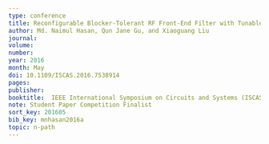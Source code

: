 ```yaml
---
type: conference
title: Reconfigurable Blocker-Tolerant RF Front-End Filter with Tunable Notch for Active Cancellation of Transmitter Leakage in FDD Receivers
author: Md. Naimul Hasan, Qun Jane Gu, and Xiaoguang Liu
journal:
volume:
number:
year: 2016
month: May
doi: 10.1109/ISCAS.2016.7538914
pages:
publisher:
booktitle:  IEEE International Symposium on Circuits and Systems (ISCAS)
note: Student Paper Competition Finalist
sort_key: 201605
bib_key: mnhasan2016a
topic: n-path
---
```

